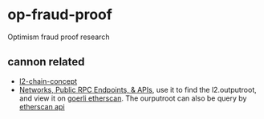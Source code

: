 # op-fraud-proof
Optimism fraud proof research

## cannon related
- [l2-chain-concept](https://github.com/ethereum-optimism/optimism/blob/develop/specs/glossary.md#other-l2-chain-concepts)
- [Networks, Public RPC Endpoints, & APIs](https://community.optimism.io/docs/useful-tools/networks/#contract-addresses-2), use it to find the l2.outputroot, and view it on [goerli etherscan](https://goerli.etherscan.io/tx/0xd0ce9e85a749cde761c8b108713c2f3ec1768b8ec5d84788d12886bd19729bb9#eventlog). The ourputroot can also be query by [etherscan api](https://docs.etherscan.io/v/goerli-etherscan/api-endpoints/logs)
